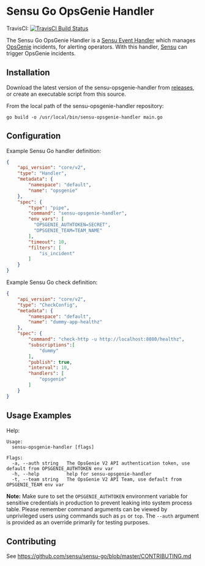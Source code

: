 # Sensu Go OpsGenie Handler
TravisCI: [![TravisCI Build Status](https://travis-ci.org/betorvs/sensu-opsgenie-handler.svg?branch=master)](https://travis-ci.org/betorvs/sensu-opsgenie-handler)

The Sensu Go OpsGenie Handler is a [Sensu Event Handler][3] which manages
[OpsGenie][2] incidents, for alerting operators. With this handler,
[Sensu][1] can trigger OpsGenie incidents.

## Installation

Download the latest version of the sensu-opsgenie-handler from [releases][4],
or create an executable script from this source.

From the local path of the sensu-opsgenie-handler repository:
```
go build -o /usr/local/bin/sensu-opsgenie-handler main.go
```

## Configuration

Example Sensu Go handler definition:

```json
{
    "api_version": "core/v2",
    "type": "Handler",
    "metadata": {
        "namespace": "default",
        "name": "opsgenie"
    },
    "spec": {
        "type": "pipe",
        "command": "sensu-opsgenie-handler",
        "env_vars": [
          "OPSGENIE_AUTHTOKEN=SECRET",
          "OPSGENIE_TEAM=TEAM_NAME"
        ],
        "timeout": 10,
        "filters": [
            "is_incident"
        ]
    }
}
```

Example Sensu Go check definition:

```json
{
    "api_version": "core/v2",
    "type": "CheckConfig",
    "metadata": {
        "namespace": "default",
        "name": "dummy-app-healthz"
    },
    "spec": {
        "command": "check-http -u http://localhost:8080/healthz",
        "subscriptions":[
            "dummy"
        ],
        "publish": true,
        "interval": 10,
        "handlers": [
            "opsgenie"
        ]
    }
}
```

## Usage Examples

Help:
```
Usage:
  sensu-opsgenie-handler [flags]

Flags:
  -a, --auth string   The OpsGenie V2 API authentication token, use default from OPSGENIE_AUTHTOKEN env var
  -h, --help          help for sensu-opsgenie-handler
  -t, --team string   The OpsGenie V2 API Team, use default from OPSGENIE_TEAM env var

```

**Note:** Make sure to set the `OPSGENIE_AUTHTOKEN` environment variable for sensitive credentials in production to prevent leaking into system process table. Please remember command arguments can be viewed by unprivileged users using commands such as `ps` or `top`. The `--auth` argument is provided as an override primarily for testing purposes. 


## Contributing

See https://github.com/sensu/sensu-go/blob/master/CONTRIBUTING.md

[1]: https://github.com/sensu/sensu-go
[2]: https://www.opsgenie.com/ 
[3]: https://docs.sensu.io/sensu-go/5.0/reference/handlers/#how-do-sensu-handlers-work
[4]: https://github.com/betorvs/sensu-opsgenie-handler/releases

